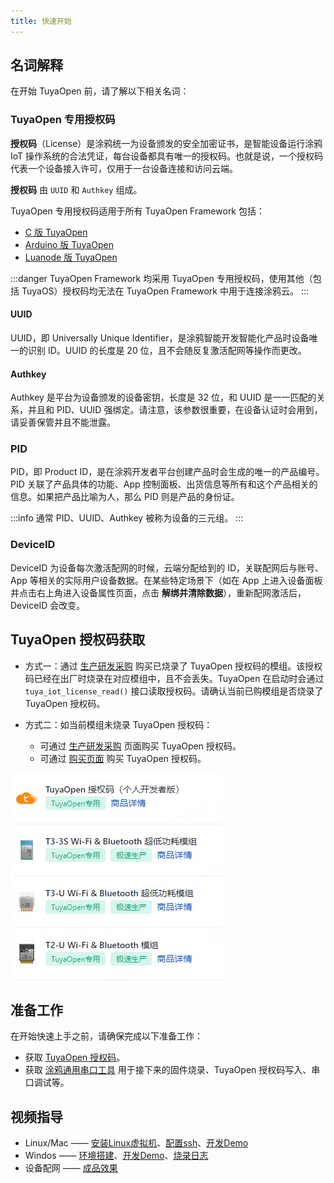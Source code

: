 ```yaml
---
title: 快速开始
---
```


## 名词解释

在开始 TuyaOpen 前，请了解以下相关名词：

### TuyaOpen 专用授权码

**授权码**（License）是涂鸦统一为设备颁发的安全加密证书，是智能设备运行涂鸦 IoT 操作系统的合法凭证，每台设备都具有唯一的授权码。也就是说，一个授权码代表一个设备接入许可，仅用于一台设备连接和访问云端。

**授权码** 由 `UUID` 和 `Authkey` 组成。

TuyaOpen 专用授权码适用于所有 TuyaOpen Framework 包括：
- [C 版 TuyaOpen](https://github.com/tuya/TuyaOpen)
- [Arduino 版 TuyaOpen](https://github.com/tuya/arduino-TuyaOpen)
- [Luanode 版 TuyaOpen](https://github.com/tuya/luanode-TuyaOpen)

:::danger
TuyaOpen Framework 均采用 TuyaOpen 专用授权码，使用其他（包括 TuyaOS）授权码均无法在 TuyaOpen Framework 中用于连接涂鸦云。
:::

#### UUID

UUID，即 Universally Unique Identifier，是涂鸦智能开发智能化产品时设备唯一的识别 ID。UUID 的长度是 20 位，且不会随反复激活配网等操作而更改。

#### Authkey

Authkey 是平台为设备颁发的设备密钥，长度是 32 位，和 UUID 是一一匹配的关系，并且和 PID、UUID 强绑定。请注意，该参数很重要，在设备认证时会用到，请妥善保管并且不能泄露。

### PID

PID，即 Product ID，是在涂鸦开发者平台创建产品时会生成的唯一的产品编号。PID 关联了产品具体的功能、App 控制面板、出货信息等所有和这个产品相关的信息。如果把产品比喻为人，那么 PID 则是产品的身份证。

:::info
通常 PID、UUID、Authkey 被称为设备的三元组。
:::

### DeviceID

DeviceID 为设备每次激活配网的时候，云端分配给到的 ID，关联配网后与账号、App 等相关的实际用户设备数据。在某些特定场景下（如在 App 上进入设备面板并点击右上角进入设备属性页面，点击 **解绑并清除数据**），重新配网激活后，DeviceID 会改变。


## TuyaOpen 授权码获取

- 方式一：通过 [生产研发采购](https://platform.tuya.com/purchase/index?type=6) 购买已烧录了 TuyaOpen 授权码的模组。该授权码已经在出厂时烧录在对应模组中，且不会丢失。TuyaOpen 在启动时会通过 `tuya_iot_license_read()` 接口读取授权码。请确认当前已购模组是否烧录了 TuyaOpen 授权码。

- 方式二：如当前模组未烧录 TuyaOpen 授权码：
  - 可通过 [生产研发采购](https://platform.tuya.com/purchase/index?type=6) 页面购买 TuyaOpen 授权码。
  - 可通过 [购买页面](https://item.taobao.com/item.htm?ft=t&id=911596682625&spm=a21dvs.23580594.0.0.621e2c1bzX1OIP) 购买 TuyaOpen 授权码。

![授权码](/images/zh/authorization_code.png)

## 准备工作

在开始快速上手之前，请确保完成以下准备工作：

- 获取 [TuyaOpen 授权码](#tuyaopen授权码获取)。
- 获取 [涂鸦通用串口工具](https://www.tuyaopen.ai/zh/tools/tyutool) 用于接下来的固件烧录、TuyaOpen 授权码写入、串口调试等。

## 视频指导

- Linux/Mac —— [安装Linux虚拟机](https://www.bilibili.com/video/BV1vHaPziErs/?spm_id_from=333.1387.collection.video_card.click)、[配置ssh](https://www.bilibili.com/video/BV1vHaPziEQz?spm_id_from=333.788.videopod.sections)、[开发Demo](https://www.bilibili.com/video/BV1RHaPziE91/?spm_id_from=333.1387.collection.video_card.click)
- Windos —— [环境搭建](https://www.bilibili.com/video/BV1cXaPzjEaB/?spm_id_from=333.1387.collection.video_card.click)、[开发Demo](https://www.bilibili.com/video/BV1rDaPz2EXa/?spm_id_from=333.1387.collection.video_card.click)、[烧录日志](https://www.bilibili.com/video/BV1rDaPz2Ero/?spm_id_from=333.1387.collection.video_card.click)
- 设备配网 —— [成品效果](https://www.bilibili.com/video/BV1vHaPziEH5/?spm_id_from=333.1387.collection.video_card.click)